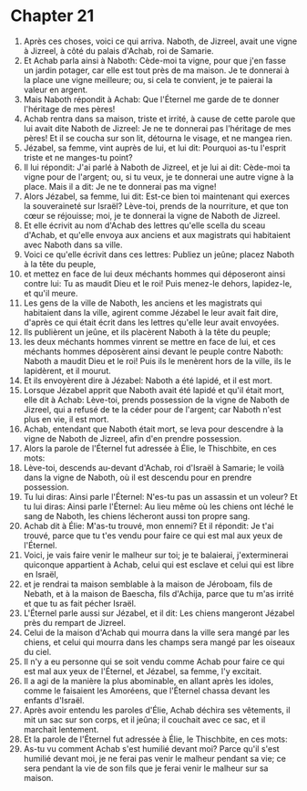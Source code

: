 # Chapter 21

1. Après ces choses, voici ce qui arriva. Naboth, de Jizreel, avait une vigne à Jizreel, à côté du palais d'Achab, roi de Samarie.
2. Et Achab parla ainsi à Naboth: Cède-moi ta vigne, pour que j'en fasse un jardin potager, car elle est tout près de ma maison. Je te donnerai à la place une vigne meilleure; ou, si cela te convient, je te paierai la valeur en argent.
3. Mais Naboth répondit à Achab: Que l'Éternel me garde de te donner l'héritage de mes pères!
4. Achab rentra dans sa maison, triste et irrité, à cause de cette parole que lui avait dite Naboth de Jizreel: Je ne te donnerai pas l'héritage de mes pères! Et il se coucha sur son lit, détourna le visage, et ne mangea rien.
5. Jézabel, sa femme, vint auprès de lui, et lui dit: Pourquoi as-tu l'esprit triste et ne manges-tu point?
6. Il lui répondit: J'ai parlé à Naboth de Jizreel, et je lui ai dit: Cède-moi ta vigne pour de l'argent; ou, si tu veux, je te donnerai une autre vigne à la place. Mais il a dit: Je ne te donnerai pas ma vigne!
7. Alors Jézabel, sa femme, lui dit: Est-ce bien toi maintenant qui exerces la souveraineté sur Israël? Lève-toi, prends de la nourriture, et que ton cœur se réjouisse; moi, je te donnerai la vigne de Naboth de Jizreel.
8. Et elle écrivit au nom d'Achab des lettres qu'elle scella du sceau d'Achab, et qu'elle envoya aux anciens et aux magistrats qui habitaient avec Naboth dans sa ville.
9. Voici ce qu'elle écrivit dans ces lettres: Publiez un jeûne; placez Naboth à la tête du peuple,
10. et mettez en face de lui deux méchants hommes qui déposeront ainsi contre lui: Tu as maudit Dieu et le roi! Puis menez-le dehors, lapidez-le, et qu'il meure.
11. Les gens de la ville de Naboth, les anciens et les magistrats qui habitaient dans la ville, agirent comme Jézabel le leur avait fait dire, d'après ce qui était écrit dans les lettres qu'elle leur avait envoyées.
12. Ils publièrent un jeûne, et ils placèrent Naboth à la tête du peuple;
13. les deux méchants hommes vinrent se mettre en face de lui, et ces méchants hommes déposèrent ainsi devant le peuple contre Naboth: Naboth a maudit Dieu et le roi! Puis ils le menèrent hors de la ville, ils le lapidèrent, et il mourut.
14. Et ils envoyèrent dire à Jézabel: Naboth a été lapidé, et il est mort.
15. Lorsque Jézabel apprit que Naboth avait été lapidé et qu'il était mort, elle dit à Achab: Lève-toi, prends possession de la vigne de Naboth de Jizreel, qui a refusé de te la céder pour de l'argent; car Naboth n'est plus en vie, il est mort.
16. Achab, entendant que Naboth était mort, se leva pour descendre à la vigne de Naboth de Jizreel, afin d'en prendre possession.
17. Alors la parole de l'Éternel fut adressée à Élie, le Thischbite, en ces mots:
18. Lève-toi, descends au-devant d'Achab, roi d'Israël à Samarie; le voilà dans la vigne de Naboth, où il est descendu pour en prendre possession.
19. Tu lui diras: Ainsi parle l'Éternel: N'es-tu pas un assassin et un voleur? Et tu lui diras: Ainsi parle l'Éternel: Au lieu même où les chiens ont léché le sang de Naboth, les chiens lécheront aussi ton propre sang.
20. Achab dit à Élie: M'as-tu trouvé, mon ennemi? Et il répondit: Je t'ai trouvé, parce que tu t'es vendu pour faire ce qui est mal aux yeux de l'Éternel.
21. Voici, je vais faire venir le malheur sur toi; je te balaierai, j'exterminerai quiconque appartient à Achab, celui qui est esclave et celui qui est libre en Israël,
22. et je rendrai ta maison semblable à la maison de Jéroboam, fils de Nebath, et à la maison de Baescha, fils d'Achija, parce que tu m'as irrité et que tu as fait pécher Israël.
23. L'Éternel parle aussi sur Jézabel, et il dit: Les chiens mangeront Jézabel près du rempart de Jizreel.
24. Celui de la maison d'Achab qui mourra dans la ville sera mangé par les chiens, et celui qui mourra dans les champs sera mangé par les oiseaux du ciel.
25. Il n'y a eu personne qui se soit vendu comme Achab pour faire ce qui est mal aux yeux de l'Éternel, et Jézabel, sa femme, l'y excitait.
26. Il a agi de la manière la plus abominable, en allant après les idoles, comme le faisaient les Amoréens, que l'Éternel chassa devant les enfants d'Israël.
27. Après avoir entendu les paroles d'Élie, Achab déchira ses vêtements, il mit un sac sur son corps, et il jeûna; il couchait avec ce sac, et il marchait lentement.
28. Et la parole de l'Éternel fut adressée à Élie, le Thischbite, en ces mots:
29. As-tu vu comment Achab s'est humilié devant moi? Parce qu'il s'est humilié devant moi, je ne ferai pas venir le malheur pendant sa vie; ce sera pendant la vie de son fils que je ferai venir le malheur sur sa maison.

